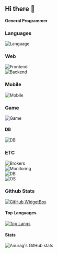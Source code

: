 ## Hi there 👋

<!--
**chifuyu74/chifuyu74** is a ✨ _special_ ✨ repository because its `README.md` (this file) appears on your GitHub profile.

Here are some ideas to get you started:

- 🔭 I’m currently working on ...
- 🌱 I’m currently learning ...
- 👯 I’m looking to collaborate on ...
- 🤔 I’m looking for help with ...
- 💬 Ask me about ...
- 📫 How to reach me: ...
- 😄 Pronouns: ...
- ⚡ Fun fact: ...
-->

**General Programmer**

### Languages
![Language](https://go-skill-icons.vercel.app/api/icons?i=cpp,cs,ts,go,elixir,python,lua,kotlin,powershell,bash&titles=true)

### Web
![Frontend](https://go-skill-icons.vercel.app/api/icons?i=blazor,nextjs,react,storybook,cloudflare,vercel,electron&titles=true)
<br />
![Backend](https://go-skill-icons.vercel.app/api/icons?i=dotnet,blazor,nodejs,nestjs,fastapi,gin,phoenix&titles=true)

### Mobile
![Mobile](https://go-skill-icons.vercel.app/api/icons?i=android&titles=true)

### Game
![Game](https://go-skill-icons.vercel.app/api/icons?i=unity,unreal&perline=3&titles=true)

#### DB
![DB](https://go-skill-icons.vercel.app/api/icons?i=sqlserver,redis,mariadb,mysql,postgresql,mongo,elasticsearch,kibana&titles=true)

### ETC
![Brokers](https://go-skill-icons.vercel.app/api/icons?i=rabbitmq,kafka&titles=true)
<br />
![Monitoring](https://go-skill-icons.vercel.app/api/icons?i=prometheus,grafana&titles=true)
<br />
![DB](https://go-skill-icons.vercel.app/api/icons?i=docker,k8s,ansible,&titles=true)
<br />
![OS](https://go-skill-icons.vercel.app/api/icons?i=windows,redhat,ubuntu&titles=true)

<!--
[![GitHub WidgetBox](https://github-widgetbox.vercel.app/api/skills?includeNames=true&languages=js,ts,java,php,python,html,css,c,cpp,csharp,swift,rust,ruby,kotlin,erlang,dart,go,scala,elm,bash,r,xml,json,yaml,postgresql,mysql,haskell,powershell,lua,visualbasic,x86,arm,groovy,perl,solidity,fortran,sass,graphql,clojure,clojurescript,markdown)](https://github.com/Jurredr/github-widgetbox)

[![GitHub WidgetBox](https://github-widgetbox.vercel.app/api/skills?frameworks=vue,react,nuxt,next,django,flutter,electron,bootstrap,gatsby,nest,tailwind,windi,express,svelte,angular,dotnetcore,laravel,ionic,dotnet)](https://github.com/Jurredr/github-widgetbox)
-->

### Github Stats

[![GitHub WidgetBox](https://github-widgetbox.vercel.app/api/profile?username=chifuyu74&data=followers,repositories,stars,commits)](https://github.com/Jurredr/github-widgetbox)

#### Top Languages
[![Top Langs](https://github-readme-stats.vercel.app/api/top-langs/?username=chifuyu74&layout=donut-vertical&langs_count=15&hide=html,css)](https://github.com/anuraghazra/github-readme-stats)

#### Stats
![Anurag's GitHub stats](https://github-readme-stats.vercel.app/api?username=chifuyu74&count_private=true&show_icons=true&show=reviews,discussions_started,discussions_answered,prs_merged,prs_merged_percentage)
<!--
[![Harlok's WakaTime stats](https://github-readme-stats.vercel.app/api/wakatime?username=chifuyu74)](https://github.com/anuraghazra/github-readme-stats)
-->
